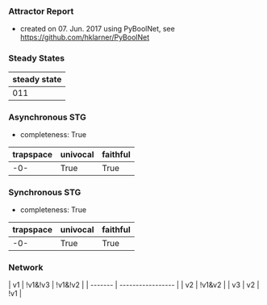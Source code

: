 

### Attractor Report
 * created on 07. Jun. 2017 using PyBoolNet, see https://github.com/hklarner/PyBoolNet

### Steady States
| steady state |
| ------------ | 
| 011          |

### Asynchronous STG
 * completeness: True

| trapspace      | univocal  | faithful  |
| -------------- | --------- | --------- |
| -0-            | True      | True      |

### Synchronous STG
 * completeness: True

| trapspace      | univocal  | faithful  |
| -------------- | --------- | --------- |
| -0-            | True      | True      |

### Network
| v1      | !v1&!v3 | !v1&!v2 |
| ------- | ----------------- |
| v2      | !v1&v2            |
| v3      | v2 | !v1          |


